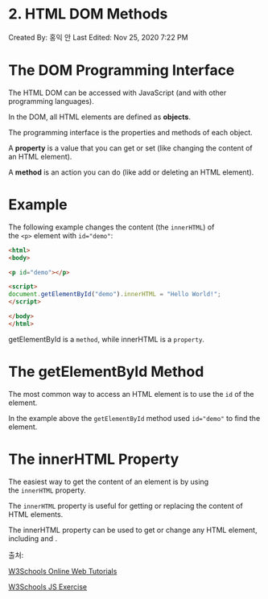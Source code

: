 # 2. HTML DOM Methods

Created By: 홍익 안
Last Edited: Nov 25, 2020 7:22 PM

# The DOM Programming Interface

The HTML DOM can be accessed with JavaScript (and with other programming languages).

In the DOM, all HTML elements are defined as **objects**.

The programming interface is the properties and methods of each object.

A **property** is a value that you can get or set (like changing the content of an HTML element).

A **method** is an action you can do (like add or deleting an HTML element).

# Example

The following example changes the content (the `innerHTML`) of the `<p>` element with `id="demo"`:

```html
<html>
<body>

<p id="demo"></p>

<script>
document.getElementById("demo").innerHTML = "Hello World!";
</script>

</body>
</html>
```

getElementById is a `method`, while innerHTML is a `property`.

# The getElementById Method

The most common way to access an HTML element is to use the `id` of the element.

In the example above the `getElementById` method used `id="demo"` to find the element.

# The innerHTML Property

The easiest way to get the content of an element is by using the `innerHTML` property.

The `innerHTML` property is useful for getting or replacing the content of HTML elements.

The innerHTML property can be used to get or change any HTML element, including <html> and <body>.

출처:

[W3Schools Online Web Tutorials](https://www.w3schools.com/)

[W3Schools JS Exercise](https://www.w3schools.com/js/exercise_js.asp?filename=exercise_js_dom_html1)